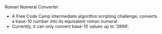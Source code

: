 Roman Numeral Converter
- A Free Code Camp intermediate algorithm scripting challenge; converts a base-10 number into its equivalent roman numeral.
- Currently, it can only convert base-10 values up to '3999'.
